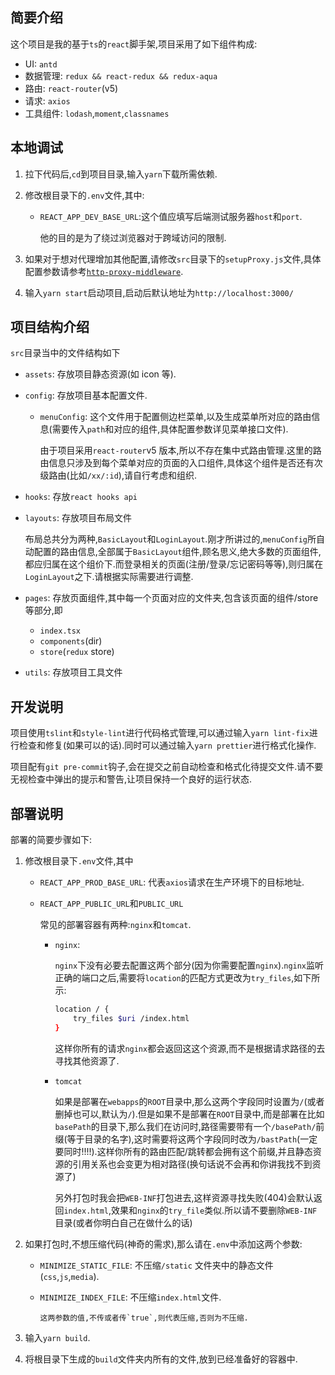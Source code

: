 ## 简要介绍

这个项目是我的基于`ts`的`react`脚手架,项目采用了如下组件构成:

- UI: `antd`
- 数据管理: `redux && react-redux && redux-aqua`
- 路由: `react-router`(v5)
- 请求: `axios`
- 工具组件: `lodash`,`moment`,`classnames`

## 本地调试

1. 拉下代码后,`cd`到项目目录,输入`yarn`下载所需依赖.
2. 修改根目录下的`.env`文件,其中:

   - `REACT_APP_DEV_BASE_URL`:这个值应填写后端测试服务器`host`和`port`.

     他的目的是为了绕过浏览器对于跨域访问的限制.

3. 如果对于想对代理增加其他配置,请修改`src`目录下的`setupProxy.js`文件,具体配置参数请参考[`http-proxy-middleware`](https://github.com/chimurai/http-proxy-middleware).
4. 输入`yarn start`启动项目,启动后默认地址为`http://localhost:3000/`

## 项目结构介绍

`src`目录当中的文件结构如下

- `assets`: 存放项目静态资源(如 icon 等).
- `config`: 存放项目基本配置文件.

  - `menuConfig`: 这个文件用于配置侧边栏菜单,以及生成菜单所对应的路由信息(需要传入`path`和对应的组件,具体配置参数详见菜单接口文件).

    由于项目采用`react-router`v5 版本,所以不存在集中式路由管理.这里的路由信息只涉及到每个菜单对应的页面的入口组件,具体这个组件是否还有次级路由(比如`/xx/:id`),请自行考虑和组织.

- `hooks`: 存放`react hooks api`
- `layouts`: 存放项目布局文件

  布局总共分为两种,`BasicLayout`和`LoginLayout`.刚才所讲过的,`menuConfig`所自动配置的路由信息,全部属于`BasicLayout`组件,顾名思义,绝大多数的页面组件,都应归属在这个组价下.而登录相关的页面(注册/登录/忘记密码等等),则归属在`LoginLayout`之下.请根据实际需要进行调整.

- `pages`: 存放页面组件,其中每一个页面对应的文件夹,包含该页面的组件/store 等部分,即
  - `index.tsx`
  - `components`(dir)
  - `store`(`redux` store)
- `utils`: 存放项目工具文件

## 开发说明

项目使用`tslint`和`style-lint`进行代码格式管理,可以通过输入`yarn lint-fix`进行检查和修复(如果可以的话).同时可以通过输入`yarn prettier`进行格式化操作.

项目配有`git pre-commit`钩子,会在提交之前自动检查和格式化待提交文件.请不要无视检查中弹出的提示和警告,让项目保持一个良好的运行状态.

## 部署说明

部署的简要步骤如下:

1.  修改根目录下`.env`文件,其中

    - `REACT_APP_PROD_BASE_URL`: 代表`axios`请求在生产环境下的目标地址.
    - `REACT_APP_PUBLIC_URL`和`PUBLIC_URL`

      常见的部署容器有两种:`nginx`和`tomcat`.

      - `nginx`:

        `nginx`下没有必要去配置这两个部分(因为你需要配置`nginx`).`nginx`监听正确的端口之后,需要将`location`的匹配方式更改为`try_files`,如下所示:

        ```sh
        location / {
            try_files $uri /index.html
        }
        ```

        这样你所有的请求`nginx`都会返回这这个资源,而不是根据请求路径的去寻找其他资源了.

      - `tomcat`

        如果是部署在`webapps`的`ROOT`目录中,那么这两个字段同时设置为`/`(或者删掉也可以,默认为`/`).但是如果不是部署在`ROOT`目录中,而是部署在比如`basePath`的目录下,那么我们在访问时,路径需要带有一个`/basePath/`前缀(等于目录的名字),这时需要将这两个字段同时改为`/bastPath`(一定要同时!!!!).这样你所有的路由匹配/跳转都会拥有这个前缀,并且静态资源的引用关系也会变更为相对路径(换句话说不会再和你讲我找不到资源了)

        另外打包时我会把`WEB-INF`打包进去,这样资源寻找失败(404)会默认返回`index.html`,效果和`nginx`的`try_file`类似.所以请不要删除`WEB-INF`目录(或者你明白自己在做什么的话)

2.  如果打包时,不想压缩代码(神奇的需求),那么请在`.env`中添加这两个参数:

    - `MINIMIZE_STATIC_FILE`: 不压缩`/static` 文件夹中的静态文件(`css`,`js`,`media`).
    - `MINIMIZE_INDEX_FILE`: 不压缩`index.html`文件.

          这两参数的值,不传或者传`true`,则代表压缩,否则为不压缩.

3.  输入`yarn build`.
4.  将根目录下生成的`build`文件夹内所有的文件,放到已经准备好的容器中.
